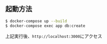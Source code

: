 ## 起動方法

```sh
$ docker-compose up --build
$ docker-compose exec app db:create
```

上記実行後、`http://localhost:3000`にアクセス
